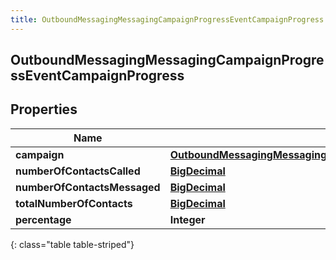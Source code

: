 ```yaml
---
title: OutboundMessagingMessagingCampaignProgressEventCampaignProgress
---
```


## OutboundMessagingMessagingCampaignProgressEventCampaignProgress

## Properties

| Name                         | Type                                                                                                                                                   | Description                                           | Notes      |
| ---------------------------- | ------------------------------------------------------------------------------------------------------------------------------------------------------ | ----------------------------------------------------- | ---------- |
| **campaign**                 | <!----><!---->[**OutboundMessagingMessagingCampaignProgressEventUriReference**](OutboundMessagingMessagingCampaignProgressEventUriReference.md)<!----> |                                                       | [optional] |
| **numberOfContactsCalled**   | <!----><!---->[**BigDecimal**](BigDecimal.md)<!---->                                                                                                   | The number of contacts that have been called so far   | [optional] |
| **numberOfContactsMessaged** | <!----><!---->[**BigDecimal**](BigDecimal.md)<!---->                                                                                                   | The number of contacts that have been messaged so far | [optional] |
| **totalNumberOfContacts**    | <!----><!---->[**BigDecimal**](BigDecimal.md)<!---->                                                                                                   | The total number of contacts in the contact list      | [optional] |
| **percentage**               | <!----><!---->**Integer**<!---->                                                                                                                       | numberOfContactsContacted/totalNumberOfContacts\*100  | [optional] |

{: class="table table-striped"}
